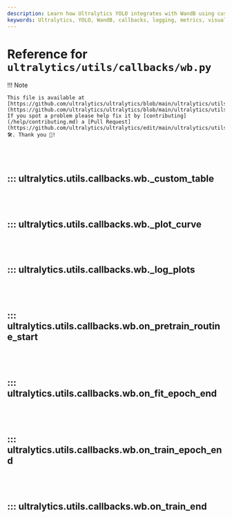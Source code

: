 ```yaml
---
description: Learn how Ultralytics YOLO integrates with WandB using custom callbacks for logging metrics and visualizations.
keywords: Ultralytics, YOLO, WandB, callbacks, logging, metrics, visualizations, AI, machine learning
---
```


# Reference for `ultralytics/utils/callbacks/wb.py`

!!! Note

    This file is available at [https://github.com/ultralytics/ultralytics/blob/main/ultralytics/utils/callbacks/wb.py](https://github.com/ultralytics/ultralytics/blob/main/ultralytics/utils/callbacks/wb.py). If you spot a problem please help fix it by [contributing](/help/contributing.md) a [Pull Request](https://github.com/ultralytics/ultralytics/edit/main/ultralytics/utils/callbacks/wb.py) 🛠️. Thank you 🙏!

<br><br>

## ::: ultralytics.utils.callbacks.wb._custom_table

<br><br>

## ::: ultralytics.utils.callbacks.wb._plot_curve

<br><br>

## ::: ultralytics.utils.callbacks.wb._log_plots

<br><br>

## ::: ultralytics.utils.callbacks.wb.on_pretrain_routine_start

<br><br>

## ::: ultralytics.utils.callbacks.wb.on_fit_epoch_end

<br><br>

## ::: ultralytics.utils.callbacks.wb.on_train_epoch_end

<br><br>

## ::: ultralytics.utils.callbacks.wb.on_train_end

<br><br>